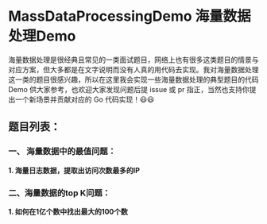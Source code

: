 # MassDataProcessingDemo 海量数据处理Demo
海量数据处理是很经典且常见的一类面试题目，网络上也有很多这类题目的情景与对应方案，但大多都是在文字说明而没有人真的用代码去实现。我对海量数据处理这一类的题目很感兴趣，所以在这里我会实现一些海量数据处理的典型题目的代码 Demo 供大家参考，也欢迎大家发现问题后提 issue 或 pr 指正，当然也支持你提出一个新场景并贡献对应的 Go 代码实现！😃😃

## 题目列表：
### 一、 海量数据中的最值问题：<br>
**1. 海量日志数据，提取出访问次数最多的IP**
### 二、海量数据的top K问题：<br>
**1. 如何在1亿个数中找出最大的100个数**

